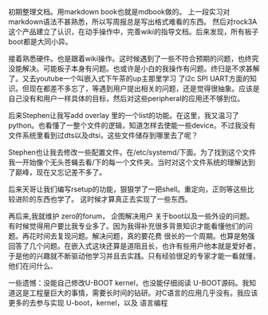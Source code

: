 初期整理文档。用markdown book也就是mdbook做的。 上一段实习对markdown语法不甚熟悉，所以写周报总是写出格式难看的东西。
然后对rock3A这个产品建立了认识，在动手操作中，完善wiki的指导文档。后来发现，所有板子boot都是大同小异。

接着熟悉硬件。也是跟着wiki操作。这时候遇到了一些不符合预期的问题，也终究没能解决。可能板子本身有问题。也或许是小白的我操作有问题。终归是不求甚解了。又去youtube一个叫嵌入式下午茶的up主那里学习
了i2c SPI UART方面的知识。但现在都差不多忘了，等遇到用户提出相关的问题，还是觉得很抽象。应该是自己没有和用户一样具体的目标，然后对这些peripheral的应用还不够到位。

后来Stephen让我写add overlay 里的一个list的功能。在这里，我又温习了python。也看懂了一整个文件的逻辑，知道怎样去使能一些device。不过我没有文件系统里看到过dts以及dtsi，这些文件储存到哪里去了呢？

Stephen也让我去修改一些配置文件。在/etc/systemd/下面。为了找到这个文件我一开始像个无头苍蝇去看/下的每一个文件夹。当时对这个文件系统的理解达到了巅峰，现在又忘记差不多了。

后来天哥让我们编写rsetup的功能，狠狠学了一把shell。重定向，正则等这些比较进阶的东西也学了。 这时候才算真正去实现了一些东西。

再后来,我就维护 zero的forum， 企图解决用户 关于boot以及一些外设的问题。有时候觉得用户要比我专业多了。因为我得补充很多背景知识才能看懂他们的问题。再花时间去复现问题。解决问题，真的要花费
很长的一个周期。也算是勉强回答了几个问题。在嵌入式这块还算是道阻且长，也许有些用户他本就是爱好者，于是他的兴趣就不断驱动他学习并且去实践。只有经验很足的专家才能一看就懂，他们在问什么、

一些遗憾：没能自己修改U-BOOT kernel，也没能仔细阅读 U-BOOT源码。我知道这是工程量巨大的事情，需要长时间的钻研。对C语言的应用几乎没有。我应该更多的去参与实现 U-boot，kernel，以及
语言编程
